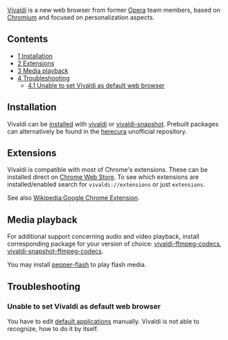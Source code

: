 [Vivaldi](http://vivaldi.com/) is a new web browser from former [Opera](/index.php/Opera "Opera") team members, based on [Chromium](/index.php/Chromium "Chromium") and focused on personalization aspects.

## Contents

*   [1 Installation](#Installation)
*   [2 Extensions](#Extensions)
*   [3 Media playback](#Media_playback)
*   [4 Troubleshooting](#Troubleshooting)
    *   [4.1 Unable to set Vivaldi as default web browser](#Unable_to_set_Vivaldi_as_default_web_browser)

## Installation

Vivaldi can be [installed](/index.php/Installed "Installed") with [vivaldi](https://aur.archlinux.org/packages/vivaldi/) or [vivaldi-snapshot](https://aur.archlinux.org/packages/vivaldi-snapshot/). Prebuilt packages can alternatively be found in the [herecura](/index.php/Unofficial_user_repositories#herecura "Unofficial user repositories") unofficial repository.

## Extensions

Vivaldi is compatible with most of Chrome's extensions. These can be installed direct on [Chrome Web Store](https://chrome.google.com/webstore/category/extensions). To see which extensions are installed/enabled search for `vivaldi://extensions` or just `extensions`.

See also [Wikipedia:Google Chrome Extension](https://en.wikipedia.org/wiki/Google_Chrome_Extension "wikipedia:Google Chrome Extension").

## Media playback

For additional support concerning audio and video playback, install corresponding package for your version of choice: [vivaldi-ffmpeg-codecs](https://aur.archlinux.org/packages/vivaldi-ffmpeg-codecs/), [vivaldi-snapshot-ffmpeg-codecs](https://aur.archlinux.org/packages/vivaldi-snapshot-ffmpeg-codecs/).

You may install [pepper-flash](https://www.archlinux.org/packages/?name=pepper-flash) to play flash media.

## Troubleshooting

### Unable to set Vivaldi as default web browser

You have to edit [default applications](/index.php/Default_applications "Default applications") manually. Vivaldi is not able to recognize, how to do it by itself.